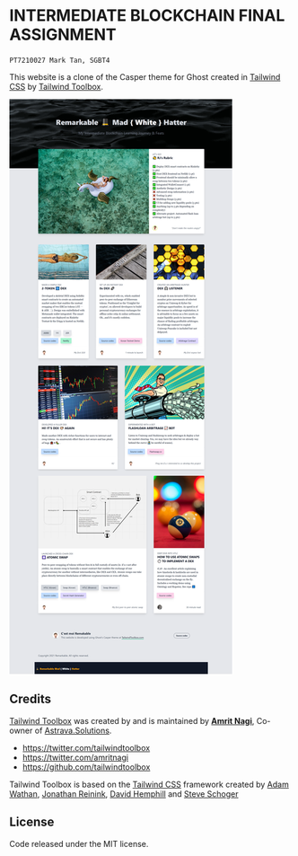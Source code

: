 # INTERMEDIATE BLOCKCHAIN FINAL ASSIGNMENT

`PT7210027 Mark Tan, SGBT4`

This website is a clone of the Casper theme for Ghost created in [Tailwind CSS](https://tailwindcss.com/) by [Tailwind Toolbox](https://www.tailwindtoolbox.com/).


[![Madhatter Home Page](./img/home.png)](https://github.com/markvelous/madhatter)

## Credits

[Tailwind Toolbox](https://www.tailwindtoolbox.com/) was created by and is maintained by **[Amrit Nagi](https://amritnagi.info/)**, Co-owner of [Astrava.Solutions](https://astrava.solutions).

* https://twitter.com/tailwindtoolbox
* https://twitter.com/amritnagi
* https://github.com/tailwindtoolbox

Tailwind Toolbox is based on the [Tailwind CSS](https://www.tailwindcss.com) framework created by [Adam Wathan](https://twitter.com/adamwathan), [Jonathan Reinink](https://twitter.com/reinink), [David Hemphill](https://twitter.com/davidhemphill) and [Steve Schoger](https://twitter.com/steveschoger)

## License

Code released under the MIT license.
